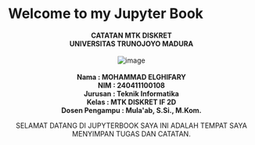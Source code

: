 # Welcome to my Jupyter Book
<center>

**CATATAN MTK DISKRET**<br>
**UNIVERSITAS TRUNOJOYO MADURA**<br>
<br>
![image](logoutm.png)
<br>
<br>
**Nama           : MOHAMMAD ELGHIFARY**<br>
**NIM            : 240411100108**<br>
**Jurusan        : Teknik Informatika**<br>
**Kelas          : MTK DISKRET IF 2D**<br>
**Dosen Pengampu : Mula'ab, S.Si., M.Kom.**<br>

SELAMAT DATANG DI JUPYTERBOOK SAYA INI ADALAH TEMPAT SAYA MENYIMPAN TUGAS DAN CATATAN.

```{tableofcontents}
```
